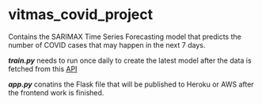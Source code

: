 # vitmas_covid_project

Contains the SARIMAX Time Series Forecasting model that predicts the number of COVID cases that may happen in the next 7 days.

<b><i>train.py</i></b> needs to run once daily to create the latest model after the data is fetched from this [API][1]

<b><i>app.py</i></b> conatins the Flask file that will be published to Heroku or AWS after the frontend work is finished.

[1]: "https://api.covid19india.org/csv/latest/state_wise_daily.csv"
